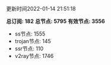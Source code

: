 更新时间2022-01-14 21:51:18

**总订阅: 182**
**总节点: 5795**
**有效节点: 3556**
- ss节点: 1555
- trojan节点: 145
- ssr节点: 110
- v2ray节点: 1746
